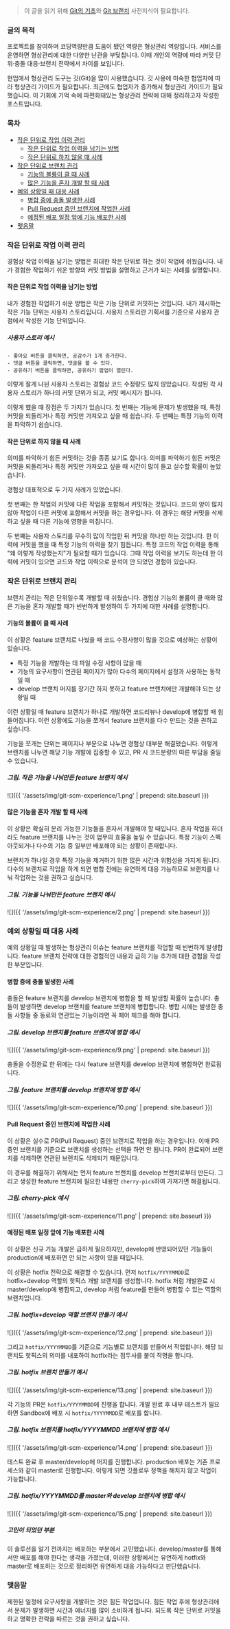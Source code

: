 > 이 글을 읽기 위해 <a href="https://git-scm.com/book/ko/v1/Git%EC%9D%98-%EA%B8%B0%EC%B4%88" target="_blank">Git의 기초</a>와 <a href="https://git-scm.com/book/ko/v1/Git-%EB%B8%8C%EB%9E%9C%EC%B9%98" target="_blank">Git 브랜치</a> 사전지식이 필요합니다.

### 글의 목적
프로젝트를 참여하며 코딩역량만큼 도움이 됐던 역량은 형상관리 역량입니다. 서비스를 운영하면 형상관리에 대한 다양한 난관을 부딪칩니다. 이때 개인의 역량에 따라 커밋 단위·충돌 대응·브랜치 전략에서 차이를 보입니다.

현업에서 형상관리 도구는 깃(Git)을 많이 사용했습니다. 깃 사용에 미숙한 협업자에 따라 형상관리 가이드가 필요합니다. 최근에도 협업자가 증가해서 형상관리 가이드가 필요했습니다. 이 기회에 기억 속에 파편화돼있는 형상관리 전략에 대해 정리하고자 작성한 포스트입니다.

### 목차
- [작은 단위로 작업 이력 관리](#작은-단위로-작업-이력-관리)
  - [작은 단위로 작업 이력을 남기는 방법](#작은-단위로-작업-이력을-남기는-방법)
  - [작은 단위로 하지 않을 때 사례](#작은-단위로-하지-않을-때-사례)
- [작은 단위로 브랜치 관리](#작은-단위로-브랜치-관리)
  - [기능의 볼륨이 클 때 사례](#기능의-볼륨이-클-때-사례)
  - [많은 기능을 혼자 개발 할 때 사례](#많은-기능을-혼자-개발-할-때-사례)
- [예외 상황일 때 대응 사례](#예외-상황일-때-대응-사례)
  - [병합 중에 충돌 발생한 사례](#병합-중에-충돌-발생한-사례)
  - [Pull Request 중인 브랜치에 작업한 사례](#pull-request-중인-브랜치에-작업한-사례)
  - [예정된 배포 일정 앞에 기능 배포한 사례](#예정된-배포-일정-앞에-기능-배포한-사례)
- [맺음말](#맺음말)

### 작은 단위로 작업 이력 관리
경험상 작업 이력을 남기는 방법은 최대한 작은 단위로 하는 것이 작업에 쉬웠습니다. 내가 경험한 작업하기 쉬운 방향의 커밋 방법을 설명하고 근거가 되는 사례를 설명합니다.

#### 작은 단위로 작업 이력을 남기는 방법
내가 경험한 작업하기 쉬운 방법은 작은 기능 단위로 커밋하는 것입니다. 내가 제시하는 작은 기능 단위는 사용자 스토리입니다. 사용자 스토리란 기획서를 기준으로 사용자 관점에서 작성한 기능 단위입니다.

##### 사용자 스토리 예시
```
- 좋아요 버튼을 클릭하면, 공감수가 1개 증가한다.
- 댓글 버튼을 클릭하면, 댓글을 볼 수 있다.
- 공유하기 버튼을 클릭하면, 공유하기 팝업이 열린다.
```

이렇게 잘게 나뉜 사용자 스토리는 경험상 코드 수정량도 많지 않았습니다. 작성된 각 사용자 스토리가 하나의 커밋 단위가 되고, 커밋 메시지가 됩니다.

이렇게 했을 때 장점은 두 가지가 있습니다. 첫 번째는 기능에 문제가 발생했을 때, 특정 커밋을 되돌리거나 특정 커밋만 가져오고 싶을 때 쉽습니다. 두 번째는 특정 기능의 이력을 파악하기 쉽습니다.

#### 작은 단위로 하지 않을 때 사례
의미를 파악하기 힘든 커밋하는 것을 종종 보기도 합니다. 의미를 파악하기 힘든 커밋은 커밋을 되돌리거나 특정 커밋만 가져오고 싶을 때 시간이 많이 들고 실수할 확률이 높았습니다.

경험상 대표적으로 두 가지 사례가 있었습니다. 

첫 번째는 한 작업의 커밋에 다른 작업을 포함해서 커밋하는 것입니다. 코드의 양이 많지 않아 작업이 다른 커밋에 포함해서 커밋을 하는 경우입니다. 이 경우는 해당 커밋을 삭제하고 싶을 때 다른 기능에 영향을 미칩니다.

두 번째는 사용자 스토리를 무수히 많이 작업한 뒤 커밋을 하나만 하는 것입니다. 한 이력에 커밋을 했을 때 특정 기능의 이력을 찾기 힘듭니다. 특정 코드의 작업 이력을 통해 "왜 이렇게 작성했는지"가 필요할 때가 있습니다. 그때 작업 이력을 보기도 하는데 한 이력에 커밋이 있으면 코드와 작업 이력으로 분석이 안 되었던 경험이 있습니다.

### 작은 단위로 브랜치 관리
브랜치 관리는 작은 단위일수록 개발할 때 쉬웠습니다. 경험상 기능의 볼륨이 클 때와 많은 기능을 혼자 개발할 때가 빈번하게 발생하여 두 가지에 대한 사례를 설명합니다.

#### 기능의 볼륨이 클 때 사례
이 상황은 feature 브랜치로 나눴을 때 코드 수정사항이 많을 것으로 예상하는 상황이 있습니다.
- 특정 기능을 개발하는 데 파일 수정 사항이 많을 때
- 기능의 요구사항이 연관된 페이지가 많아 다수의 페이지에서 설정과 사용하는 동작일 때
- develop 브랜치 머지를 장기간 하지 못하고 feature 브랜치에만 개발해야 되는 상황일 때

이런 상황일 때 feature 브랜치가 하나로 개발하면 코드리뷰나 develop에 병합할 때 힘들어집니다. 이런 상황에도 기능을 쪼개서 feature 브랜치를 다수 만드는 것을 권하고 싶습니다.

기능을 쪼개는 단위는 페이지나 부문으로 나누면 경험상 대부분 해결됐습니다. 이렇게 브랜치를 나누면 해당 기능 개발에 집중할 수 있고, PR 시 코드분량의 따른 부담을 줄일 수 있습니다.

##### 그림. 작은 기능을 나눠만든 feature 브랜치 예시
![]({{ '/assets/img/git-scm-experience/1.png' | prepend: site.baseurl }})

#### 많은 기능을 혼자 개발 할 때 사례
이 상황은 확실히 분리 가능한 기능들을 혼자서 개발해야 할 때입니다. 혼자 작업을 하더라도 feature 브랜치를 나누는 것이 업무의 효율을 높일 수 있습니다. 특정 기능이 스펙아웃되거나 다수의 기능 중 일부만 배포해야 되는 상황이 존재합니다.

브랜치가 하나일 경우 특정 기능을 제거하기 위한 많은 시간과 위험성을 가지게 됩니다. 다수의 브랜치로 작업을 하게 되면 병합 전에는 유연하게 대응 가능하므로 브랜치를 나눠 작업하는 것을 권하고 싶습니다.

##### 그림. 기능을 나눠만든 feature 브랜치 예시
![]({{ '/assets/img/git-scm-experience/2.png' | prepend: site.baseurl }})

### 예외 상황일 때 대응 사례
예외 상황일 때 발생하는 형상관리 이슈는 feature 브랜치를 작업할 때 빈번하게 발생합니다. feature 브랜치 전략에 대한 경험적인 내용과 급히 기능 추가에 대한 경험을 작성한 부분입니다.

#### 병합 중에 충돌 발생한 사례
충돌은 feature 브랜치를 develop 브랜치에 병합을 할 때 발생할 확률이 높습니다. 충돌이 발생하면 develop 브랜치를 feature 브랜치에 병합합니다.
병합 시에는 발생한 충돌 사항들 중 동료와 연관있는 기능이라면 꼭 페어 체크를 해야 합니다.

##### 그림. develop 브랜치를 feature 브랜치에 병합 예시
![]({{ '/assets/img/git-scm-experience/9.png' | prepend: site.baseurl }})<br>

충돌을 수정완료 한 뒤에는 다시 feature 브랜치를 develop 브랜치에 병합하면 완료됩니다.

##### 그림. feature 브랜치를 develop 브랜치에 병합 예시
![]({{ '/assets/img/git-scm-experience/10.png' | prepend: site.baseurl }})

#### Pull Request 중인 브랜치에 작업한 사례
이 상황은 실수로 PR(Pull Request) 중인 브랜치로 작업을 하는 경우입니다. 이때 PR 중인 브랜치를 기준으로 브랜치를 생성하는 선택을 하면 안 됩니다. PR이 완료되어 브랜치를 삭제하면 연관된 브랜치도 삭제되기 때문입니다.

이 경우를 해결하기 위해서는 먼저 feature 브랜치를 develop 브랜치로부터 만든다. 그리고 생성한 feature 브랜치에 필요한 내용만 `cherry-pick`하여 가져가면 해결됩니다.

##### 그림. cherry-pick 예시
![]({{ '/assets/img/git-scm-experience/11.png' | prepend: site.baseurl }})

#### 예정된 배포 일정 앞에 기능 배포한 사례
이 상황은 신규 기능 개발은 급하게 필요하지만, develop에 반영되어있던 기능들이 production에 배포하면 안 되는 사항이 있을 때입니다.

이 상황은 hotfix 전략으로 해결할 수 있습니다. 먼저 `hotfix/YYYYMMDD`로 hotfix+develop 역할의 핫픽스 개발 브랜치를 생성합니다. hotfix 처럼 개발완료 시 master/develop에 병합되고, develop 처럼 feature를 만들어 병합할 수 있는 역할의 브랜치입니다. 

##### 그림. hotfix+develop 역할 브랜치 만들기 예시
![]({{ '/assets/img/git-scm-experience/12.png' | prepend: site.baseurl }})<br>

그리고 `hotfix/YYYYMMDD`를 기준으로 기능별로 브랜치를 만들어서 작업합니다. 해당 브랜치도 핫픽스의 의미를 내포하여 hotfix라는 접두사를 붙여 작명을 합니다.

##### 그림. hotfix 브랜치 만들기 예시
![]({{ '/assets/img/git-scm-experience/13.png' | prepend: site.baseurl }})<br>

각 기능의 PR은 `hotfix/YYYYMMDD`에 진행을 합니다. 개발 완료 후 내부 테스트가 필요하면 Sandbox에 배포 시 `hotfix/YYYYMMDD`로 배포를 합니다. 

##### 그림. hotfix 브랜치를 hotfix/YYYYMMDD 브랜치에 병합 예시
![]({{ '/assets/img/git-scm-experience/14.png' | prepend: site.baseurl }})<br>

테스트 완료 후 master/develop에 머지를 진행합니다. production 배포는 기존 프로세스와 같이 master로 진행합니다. 이렇게 되면 깃플로우 정책을 해치지 않고 작업이 가능합니다.

##### 그림. hotfix/YYYYMMDD를 master와 develop 브랜치에 병합 예시
![]({{ '/assets/img/git-scm-experience/15.png' | prepend: site.baseurl }})

##### 고민이 되었던 부분
이 솔루션을 알기 전까지는 배포하는 부분에서 고민했습니다. develop/master를 통해서만 배포를 해야 한다는 생각을 가졌는데,
이러한 상황에서는 유연하게 hotfix와 master로 배포하는 것으로 정리하면 유연하게 대응 가능하다고 판단했습니다.

### 맺음말
제한된 일정에 요구사항을 개발하는 것은 힘든 작업입니다. 힘든 작업 후에 형상관리에서 문제가 발생하면 시간과 에너지를 많이 소비하게 됩니다. 되도록 작은 단위로 커밋을 하고 명확한 전략을 따르는 것을 권하고 싶습니다.